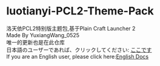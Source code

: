 # luotianyi-PCL2-Theme-Pack
洛天依PCL2特别版主题包,基于Plain Craft Launcher 2  
Made By YuxiangWang_0525  
唯一的更新也是在此仓库  
日本語のユーザーであれば、クリックしてください: [ここです](README_JP.md)  
If you are an English user, please click here:[English Docs](https://net-r-studio.github.io/ltyPCLTPdocsen)
